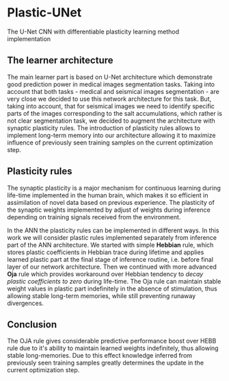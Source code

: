 # Plastic-UNet
The U-Net CNN with differentiable plasticity learning method implementation

## The learner architecture

The main learner part is based on U-Net architecture which demonstrate good prediction
power in medical images segmentation tasks. Taking into account that both tasks -
medical and seismical images segmentation - are very close we decided to use this
network architecture for this task. But, taking into account, that for seismical images
we need to identify specific parts of the images corresponding to the salt accumulations,
which rather is not clear segmentation task, we decided to augment the architecture with
synaptic plasticity rules. The introduction of plasticity rules allows to implement
long-term memory into our architecture allowing it to maximize influence of previously
seen training samples on the current optimization step.

## Plasticity rules

The synaptic plasticity is a major mechanism for continuous learning during life-time
implemented in the human brain, which makes it so efficient in assimilation of novel data
based on previous experience. The plasticity of the synaptic weights implemented by adjust
of weights during inference depending on training signals received from the environment.

In the ANN the plasticity rules can be implemented in different ways. In this work we will
consider plastic rules implemented separately from inference part of the ANN architecture.
We started with simple **Hebbian** rule, which stores plastic coefficients in Hebbian trace
during lifetime and applies learned plastic part at the final stage of inference routine, i.e.
before final layer of our network architecture. Then we continued with more advanced **Oja** rule
which provides workaround over Hebbian tendency to *decay plastic coefficients to zero* during
life-time. The Oja rule can maintain stable weight values in plastic part indefinitely in the
absence of stimulation, thus allowing stable long-term memories, while still preventing runaway divergences.

## Conclusion

The OJA rule gives considerable predictive performance boost over HEBB rule due to it's ability to maintain
learned weights indefinitely, thus allowing stable long-memories. Due to this effect knowledge inferred
 from previously seen training samples greatly determines the update in the current optimization step.
